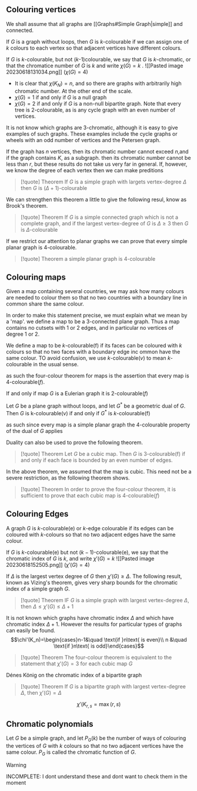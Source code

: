 ## Colouring vertices
We shall assume that all graphs are [[Graphs#Simple Graph|simple]] and connected.

If $G$ is a graph without loops, then $G$ is $k$-colourable if we can assign one of $k$ colours to each vertex so that adjacent vertices have different colours.

If $G$ is $k$-colourable, but not ($k$-1)colourable, we say that  $G$ is $k$-chromatic, or that the chromatice number of $G$ is $k$ and write $\chi(G)=k$ .
![[Pasted image 20230618131034.png]]
($\chi(G)=4$)
- It is clear that $\chi(K_N)=n$, and so there are graphs with arbitrarily high chromatic number. At the other end of the scale.
- $\chi(G) = 1$ if  and only if $G$ is a null graph
- $\chi(G) =2$ if and only if $G$ is a non-null bipartite graph.
Note that every tree is 2-colourable, as is any cycle graph with an even number of vertices.

It is not know which graphs are 3-chromatic, although it is easy to give examples of such graphs. These examples include the cycle graphs or wheels with an odd number of vertices and the Petersen graph. 

If the graph has $n$ vertices, then its chromatic number cannot exceed $n$,and if the graph contains $K$, as a subgraph. then its chromatic number cannot be less than $r$, but these results do not take us very far in general. If, however, we know the degree of each vertex then we can make preditions 
>[!quote] Theorem
>If $G$ is a  simple graph with largets vertex-degree $\Delta$ then $G$ is ($\Delta +1$)-colourable 

We can strengthen this theorem a little to give the following resul, know as Brook's theorem. 
>[!quote] Theorem 
>If $G$ is a simple connected graph which is not a complete graph, and if the largest vertex-degree of $G$ is $\Delta\ge 3$ then $G$ is $\Delta$-colourable

If we restrict our attention to planar graphs we can prove that every simple planar graph is 4-colourable. 
>[!quote] Theorem
>a simple planar graph is 4-colourable


## Colouring maps
Given a map containing several countries, we may ask how many colours are needed to colour them so that no two countries with a boundary line in common share the same colour. 

In order to make this statement precise, we must explain what we mean by a 'map'.  we define a map to be a 3-connected plane graph. Thus a map contains no cutsets with 1 or 2 edges, and in particular no vertices of degree 1 or 2. 

We define a map to be $k$-colourable(f) if its faces can be coloured with $k$ colours so that no two faces with a boundary edge inc ommon have the same colour. TO avoid confusion, we use  $k$-colourable($v$) to mean  $k$-colourable in the usual sense. 

as such the four-colour theorem for maps is the assertion that every map is 4-colourable($f$). 

If and only if map $G$ is a Eulerian graph it is 2-colourable($f$) 

Let $G$ be a plane graph without loops, and let $G^*$ be a geometric dual of $G$. Then $G$ is k-colourable(v) if and only if $G^*$ is $k$-colourable(f)

as such since every map is a simple planar graph the 4-colourable property of the dual of $G$ applies

Duality can also be used to prove the following theorem.
> [!quote] Theorem
> Let $G$ be a cubic map. Then $G$ is 3-colourable(f) if and only if each face is bounded by an even number of edges.

In the above theorem, we assumed that the map is cubic. This need not be a severe restriction, as the following theorem shows.
> [!quote] Theorem
> In order to prove the four-colour theorem, it is sufficient to prove that each cubic map is 4-colourable($f$)

## Colouring Edges
A graph $G$ is $k$-colourable(e) or $k$-edge colourable if its edges can be coloured with $k$-colours so that no two adjacent edges have the same colour.

If $G$ is $k$-colourable(e) but not ($k-1$)-colourable(e), we say that the chromatic index of $G$ is $k$, and write $\chi' (G) =k$ 
![[Pasted image 20230618152505.png]]
($\chi'(G)=4$) 

If $\Delta$ is the largest vertex degree of $G$ then $\chi'(G)\ge\Delta$. The following result, known as Vizing's theorem, gives very sharp bounds for  the chromatic index of a simple graph $G$. 
>[!quote] Theorem
>IF $G$ is a simple graph with largest vertex-degree $\Delta$, then $\Delta\le\chi'(G)\le\Delta+1$ 

It is not known which graphs have chromatic index $\Delta$ and which have chromatic index $\Delta+1$. However the results for particular types of graphs can easily be found. 
$$\chi'(K_n)=\begin{cases}n-1&\quad \text{if }n\text{ is even}\\ n &\quad \text{if }n\text{ is odd}\end{cases}$$

>[!quote] Theorem
>The four-colour theorem is equivalent to the statement that $\chi'(G)=3$ for each cubic map $G$

Dénes König on the chromatic index of a bipartite graph
> [!quote] Theorem
> If $G$ is a bipartite graph with largest vertex-degree $\Delta$, then $\chi'(G)=\Delta$

$$\chi'(K_{r,s}=\max(r,s)$$
## Chromatic polynomials
Let $G$ be a simple graph, and let $P_G(k)$ be the number of ways of colouring the vertices of $G$ with $k$ colours so that no two adjacent vertices have the same colour. $P_G$ is called the chromatic function of $G$. 

>[!warning]
>INCOMPLETE: I dont understand these and dont want to check them in the moment


